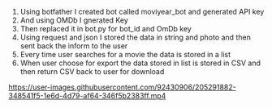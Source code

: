 1. Using botfather I created bot called moviyear_bot and generated API key
2. And using OMDb I gnerated Key 
3. Then replaced it in bot.py for bot_id and OmDb key
4. Using request and json I stored the data in string and photo and then sent back the inform to the user 
5. Every time user searches for a movie the data is stored in a list
6. When user choose for export the data stored in list is stored in CSV and then return CSV back to user for download 


https://user-images.githubusercontent.com/92430906/205291882-348541f5-1e6d-4d79-af64-346f5b2383ff.mp4

